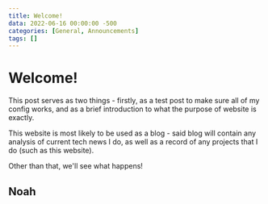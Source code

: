 ```yaml
---
title: Welcome!
data: 2022-06-16 00:00:00 -500
categories: [General, Announcements]
tags: []
---
```


# Welcome!

This post serves as two things - firstly, as a test post to make sure all of my config works, and as a brief introduction to what the purpose of website is exactly.

This website is most likely to be used as a blog - said blog will contain any analysis of current tech news I do, as well as a record of any projects that I do (such as this website). 

Other than that, we'll see what happens!

Noah
---
